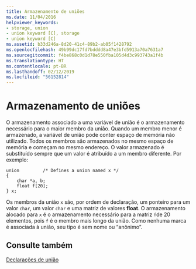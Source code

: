 ```yaml
---
title: Armazenamento de uniões
ms.date: 11/04/2016
helpviewer_keywords:
- storage, union
- union keyword [C], storage
- union keyword [C]
ms.assetid: b33d246a-8d20-41c4-89b2-ab05f1428792
ms.openlocfilehash: 49b99dc17fd7bdddd8a47e3bfd5913a70a7631a7
ms.sourcegitcommit: f4be868c0d1d78e550fba105d4d3c993743a1f4b
ms.translationtype: HT
ms.contentlocale: pt-BR
ms.lasthandoff: 02/12/2019
ms.locfileid: "56152814"
---
```

# <a name="storage-of-unions"></a>Armazenamento de uniões

O armazenamento associado a uma variável de união é o armazenamento necessário para o maior membro da união. Quando um membro menor é armazenado, a variável de união pode conter espaço de memória não utilizado. Todos os membros são armazenados no mesmo espaço de memória e começam no mesmo endereço. O valor armazenado é substituído sempre que um valor é atribuído a um membro diferente. Por exemplo:

```
union         /* Defines a union named x */
{
    char *a, b;
    float f[20];
} x;
```

Os membros da união `x` são, por ordem de declaração, um ponteiro para um valor `char`, um valor `char` e uma matriz de valores **float**. O armazenamento alocado para `x` é o armazenamento necessário para a matriz `f`de 20 elementos, pois `f` é o membro mais longo da união. Como nenhuma marca é associada à união, seu tipo é sem nome ou “anônimo”.

## <a name="see-also"></a>Consulte também

[Declarações de união](../c-language/union-declarations.md)
